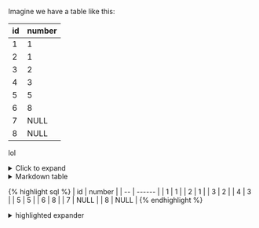
Imagine we have a table like this:


| id | number |
| -- | ------ |
| 1 | 1 |
| 2 | 1 |
| 3 | 2 |
| 4 | 3 |
| 5 | 5 |
| 6 | 8 |
| 7 | NULL |
| 8 | NULL |

<expand> lol
</expand>

<details>
	<summary>Click to expand</summary>

	Long content here
	and here

</details>

<details>
	<summary>Markdown table</summary>
    
            | id | number |
            | -- | ------ |
            | 1 | 1 |
            | 2 | 1 |
            | 3 | 2 |
            | 4 | 3 |
            | 5 | 5 |
            | 6 | 8 |
            | 7 | NULL |
            | 8 | NULL |

</details>



{% highlight sql %}
| id | number |
| -- | ------ |
| 1  |    1   |
| 2  |    1   |
| 3  |    2   |
| 4  |    3   |
| 5  |    5   |
| 6  |    8   |
| 7  |   NULL |
| 8  |   NULL |
{% endhighlight %}


<details>
	<summary>highlighted expander</summary>

{% highlight sql %}
| id | number |
| -- | ------ |
| 1  |    1   |
| 2  |    1   |
| 3  |    2   |
| 4  |    3   |
| 5  |    5   |
| 6  |    8   |
| 7  |   NULL |
| 8  |   NULL |
{% endhighlight %}

</details>